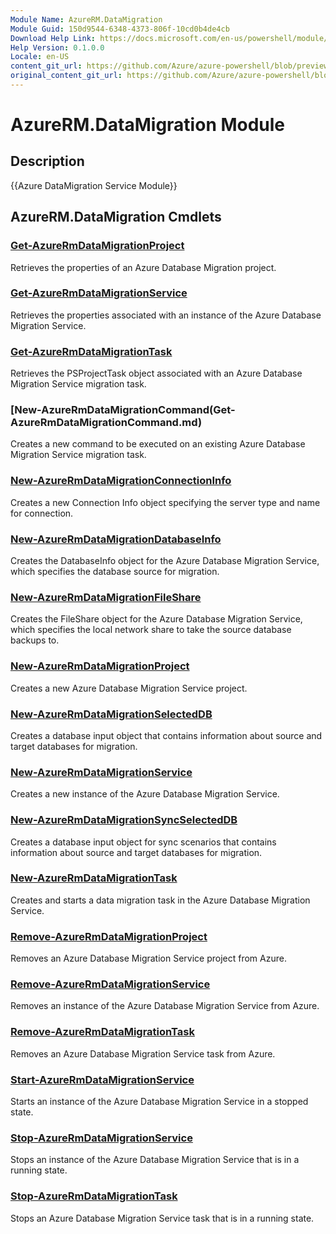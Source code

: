 ```yaml
---
Module Name: AzureRM.DataMigration
Module Guid: 150d9544-6348-4373-806f-10cd0b4de4cb
Download Help Link: https://docs.microsoft.com/en-us/powershell/module/azurerm.datamigration
Help Version: 0.1.0.0
Locale: en-US
content_git_url: https://github.com/Azure/azure-powershell/blob/preview/src/ResourceManager/DataMigration/Commands.DataMigration/help/AzureRM.DataMigration.md
original_content_git_url: https://github.com/Azure/azure-powershell/blob/preview/src/ResourceManager/DataMigration/Commands.DataMigration/help/AzureRM.DataMigration.md
---
```


# AzureRM.DataMigration Module
## Description
{{Azure DataMigration Service Module}}

## AzureRM.DataMigration Cmdlets
### [Get-AzureRmDataMigrationProject](Get-AzureRmDataMigrationProject.md)
Retrieves the properties of an Azure Database Migration project.

### [Get-AzureRmDataMigrationService](Get-AzureRmDataMigrationService.md)
Retrieves the properties associated with an instance of the Azure Database Migration Service. 

### [Get-AzureRmDataMigrationTask](Get-AzureRmDataMigrationTask.md)
Retrieves the PSProjectTask object associated with an Azure Database Migration Service migration task.

### [New-AzureRmDataMigrationCommand(Get-AzureRmDataMigrationCommand.md)
Creates a new command to be executed on an existing Azure Database Migration Service migration task.

### [New-AzureRmDataMigrationConnectionInfo](New-AzureRmDataMigrationConnectionInfo.md)
Creates a new Connection Info object specifying the server type and name for connection.

### [New-AzureRmDataMigrationDatabaseInfo](New-AzureRmDataMigrationDatabaseInfo.md)
Creates the DatabaseInfo object for the Azure Database Migration Service, which specifies the database source for migration.

### [New-AzureRmDataMigrationFileShare](New-AzureRmDataMigrationFileShare.md)
Creates the FileShare object for the Azure Database Migration Service, which specifies the local network share to take the source database backups to.

### [New-AzureRmDataMigrationProject](New-AzureRmDataMigrationProject.md)
Creates a new Azure Database Migration Service project.

### [New-AzureRmDataMigrationSelectedDB](New-AzureRmDataMigrationSelectedDB.md)
Creates a database input object that contains information about source and target databases for migration.

### [New-AzureRmDataMigrationService](New-AzureRmDataMigrationService.md)
Creates a new instance of the Azure Database Migration Service.

### [New-AzureRmDataMigrationSyncSelectedDB](New-AzureRmDataMigrationSyncSelectedDB.md)
Creates a database input object for sync scenarios that contains information about source and target databases for migration.

### [New-AzureRmDataMigrationTask](New-AzureRmDataMigrationTask.md)
Creates and starts a data migration task in the Azure Database Migration Service.

### [Remove-AzureRmDataMigrationProject](Remove-AzureRmDataMigrationProject.md)
Removes an Azure Database Migration Service project from Azure.

### [Remove-AzureRmDataMigrationService](Remove-AzureRmDataMigrationService.md)
Removes an instance of the Azure Database Migration Service from Azure.

### [Remove-AzureRmDataMigrationTask](Remove-AzureRmDataMigrationTask.md)
Removes an Azure Database Migration Service task from Azure.

### [Start-AzureRmDataMigrationService](Start-AzureRmDataMigrationService.md)
Starts an instance of the Azure Database Migration Service in a stopped state. 

### [Stop-AzureRmDataMigrationService](Stop-AzureRmDataMigrationService.md)
Stops an instance of the Azure Database Migration Service that is in a running state.

### [Stop-AzureRmDataMigrationTask](Stop-AzureRmDataMigrationTask.md)
Stops an  Azure Database Migration Service task that is in a running state.

